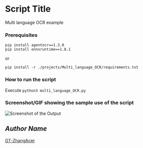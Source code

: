 # Script Title
<!--Remove the below lines and add yours -->
Multi language OCR example

### Prerequisites
<!--Remove the below lines and add yours -->
```shell
pip install agentocr==1.3.0
pip install onnxruntime==1.8.1
```
or
```shell
pip install -r ./projects/Multi_language_OCR/requirements.txt
```
### How to run the script
<!--Remove the below lines and add yours -->
Execute `python3 multi_language_OCR.py`

### Screenshot/GIF showing the sample use of the script
<!--Remove the below lines and add yours -->
![Screenshot of the Output](Screenshot.png)

## *Author Name*
<!--Remove the below lines and add yours -->
[GT-ZhangAcer](https://github.com/GT-ZhangAcer)

